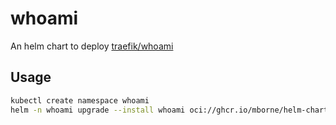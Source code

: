 # whoami

An helm chart to deploy [traefik/whoami](https://hub.docker.com/r/traefik/whoami)

## Usage

```bash
kubectl create namespace whoami
helm -n whoami upgrade --install whoami oci://ghcr.io/mborne/helm-charts/whoami
```
